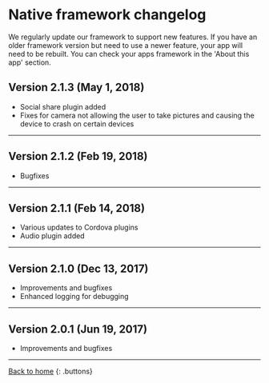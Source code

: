 # Native framework changelog

We regularly update our framework to support new features. If you have an older framework version but need to use a newer feature, your app will need to be rebuilt. You can check your apps framework in the 'About this app' section.

## Version 2.1.3 (May 1, 2018)

- Social share plugin added
- Fixes for camera not allowing the user to take pictures and causing the device to crash on certain devices

---

## Version 2.1.2 (Feb 19, 2018)

- Bugfixes

---

## Version 2.1.1 (Feb 14, 2018)

- Various updates to Cordova plugins
- Audio plugin added

---

## Version 2.1.0 (Dec 13, 2017)

- Improvements and bugfixes
- Enhanced logging for debugging

---

## Version 2.0.1 (Jun 19, 2017)

- Improvements and bugfixes

---

[Back to home](README.md)
{: .buttons}
